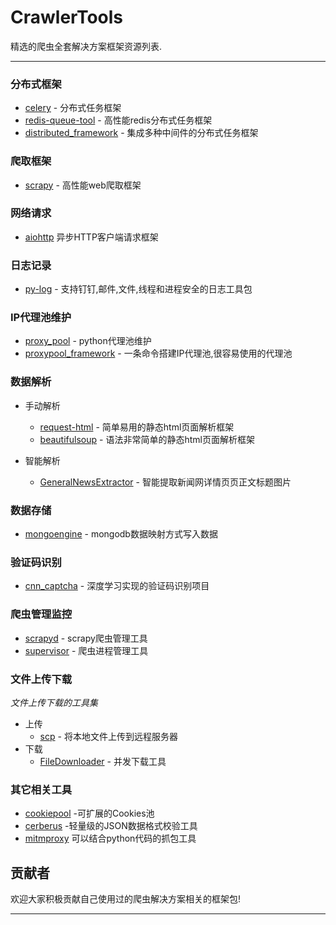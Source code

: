 # CrawlerTools

精选的爬虫全套解决方案框架资源列表.

---

### 分布式框架

* [celery](https://github.com/celery/celery) - 分布式任务框架
* [redis-queue-tool](https://github.com/abo123456789/redis-queue-tool) - 高性能redis分布式任务框架
* [distributed_framework](https://github.com/ydf0509/distributed_framework) - 集成多种中间件的分布式任务框架

### 爬取框架
* [scrapy](https://github.com/scrapy/scrapy) - 高性能web爬取框架

### 网络请求
* [aiohttp](https://github.com/aio-libs/aiohttp) 异步HTTP客户端请求框架

### 日志记录
* [py-log](https://github.com/abo123456789/py-log) - 支持钉钉,邮件,文件,线程和进程安全的日志工具包

### IP代理池维护
* [proxy_pool](https://github.com/jhao104/proxy_pool) - python代理池维护
* [proxypool_framework](https://github.com/jhao104/proxypool_framework) - 一条命令搭建IP代理池,很容易使用的代理池

### 数据解析
* 手动解析
    * [request-html](https://github.com/psf/requests-html) - 简单易用的静态html页面解析框架
    * [beautifulsoup](https://github.com/waylan/beautifulsoup) - 语法非常简单的静态html页面解析框架

    
* 智能解析
    * [GeneralNewsExtractor](https://github.com/kingname/GeneralNewsExtractor) - 智能提取新闻网详情页页正文标题图片

### 数据存储
* [mongoengine](https://github.com/MongoEngine/mongoengine)  - mongodb数据映射方式写入数据  

### 验证码识别
* [cnn_captcha](https://github.com/nickliqian/cnn_captcha) - 深度学习实现的验证码识别项目

### 爬虫管理监控
* [scrapyd](https://github.com/scrapy/scrapyd)  - scrapy爬虫管理工具
* [supervisor](https://github.com/Supervisor/supervisor)  - 爬虫进程管理工具


### 文件上传下载
*文件上传下载的工具集*
* 上传
    * [scp](https://github.com/jbardin/scp.py) - 将本地文件上传到远程服务器
* 下载
    * [FileDownloader](https://github.com/lingochamp/FileDownloader) - 并发下载工具

### 其它相关工具
* [cookiepool](https://github.com/Python3WebSpider/CookiesPool) -可扩展的Cookies池
* [cerberus](https://github.com/pyeve/cerberus) -轻量级的JSON数据格式校验工具
* [mitmproxy](https://github.com/mitmproxy/mitmproxy) 可以结合python代码的抓包工具

## 贡献者
欢迎大家积极贡献自己使用过的爬虫解决方案相关的框架包! 
- - -
